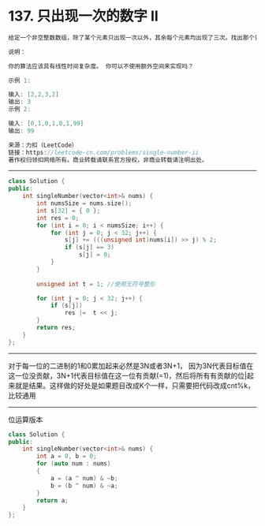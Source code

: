 # 137. 只出现一次的数字 II

```c++
给定一个非空整数数组，除了某个元素只出现一次以外，其余每个元素均出现了三次。找出那个只出现了一次的元素。

说明：

你的算法应该具有线性时间复杂度。 你可以不使用额外空间来实现吗？

示例 1:

输入: [2,2,3,2]
输出: 3
示例 2:

输入: [0,1,0,1,0,1,99]
输出: 99

来源：力扣（LeetCode）
链接：https://leetcode-cn.com/problems/single-number-ii
著作权归领扣网络所有。商业转载请联系官方授权，非商业转载请注明出处。
```

---

```c++
class Solution {
public:
	int singleNumber(vector<int>& nums) {
		int numsSize = nums.size();
		int s[32] = { 0 };
		int res = 0;
		for (int i = 0; i < numsSize; i++) {
			for (int j = 0; j < 32; j++) {
				s[j] += (((unsigned int)nums[i]) >> j) % 2;
				if (s[j] == 3)
					s[j] = 0;
			}
		}
		
		unsigned int t = 1; //使用无符号整形

		for (int j = 0; j < 32; j++) {
			if (s[j])
				res |=  t << j;
		}
		return res;
	}
};
```

---

对于每一位的二进制的1和0累加起来必然是3N或者3N+1， 因为3N代表目标值在这一位没贡献，3N+1代表目标值在这一位有贡献(=1)，然后将所有有贡献的位|起来就是结果。这样做的好处是如果题目改成K个一样，只需要把代码改成cnt%k，比较通用

---

位运算版本

```c++
class Solution {
public:
    int singleNumber(vector<int>& nums) {
        int a = 0, b = 0;
        for (auto num : nums)
        {
            a = (a ^ num) & ~b;
            b = (b ^ num) & ~a;
        }
        return a;
    }
};
```
